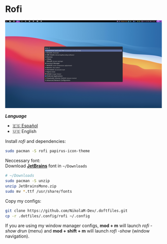 # Rofi

![Rofi](./rofi.png)

**_Language_**

- [🇪🇸 Español](./README.es.md)
- 🇺🇸 English

Install _rofi_ and dependencies:

```bash
sudo pacman -S rofi papirus-icon-theme
```

Neccessary font:
<br />
Download [**JetBrains**](https://github.com/ryanoasis/nerd-fonts/releases/download/v2.1.0/JetBrainsMono.zip) font in `~/Downloads`

```sh
# ~/Downloads
sudo pacman -S unzip
unzip JetBrainsMono.zip
sudo mv *.ttf /usr/share/fonts
```

Copy my configs:

```bash
git clone https://github.com/NikolaM-Dev/.doftfiles.git
cp -r .dotfiles/.config/rofi ~/.config
```

If you are using my window manager configs, **mod + m** will launch
_rofi -show drun_ (menu) and **mod + shift + m** will launch _rofi -show_ (window navigation).

